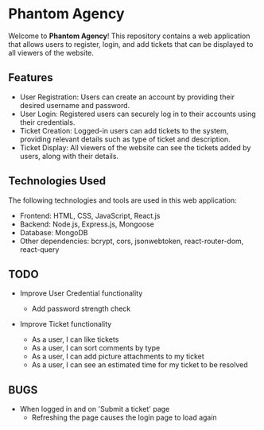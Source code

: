 # Phantom Agency

Welcome to **Phantom Agency**! This repository contains a web application that allows users to register, login, and add tickets that can be displayed to all viewers of the website.

## Features

- User Registration: Users can create an account by providing their desired username and password.
- User Login: Registered users can securely log in to their accounts using their credentials.
- Ticket Creation: Logged-in users can add tickets to the system, providing relevant details such as type of ticket and description.
- Ticket Display: All viewers of the website can see the tickets added by users, along with their details.

## Technologies Used

The following technologies and tools are used in this web application:

- Frontend: HTML, CSS, JavaScript, React.js
- Backend: Node.js, Express.js, Mongoose
- Database: MongoDB
- Other dependencies: bcrypt, cors, jsonwebtoken, react-router-dom, react-query

## TODO

- Improve User Credential functionality
  - Add password strength check

- Improve Ticket functionality
  - As a user, I can like tickets
  - As a user, I can sort comments by type
  - As a user, I can add picture attachments to my ticket
  - As a user, I can see an estimated time for my ticket to be resolved

## BUGS
- When logged in and on 'Submit a ticket' page
  - Refreshing the page causes the login page to load again 
